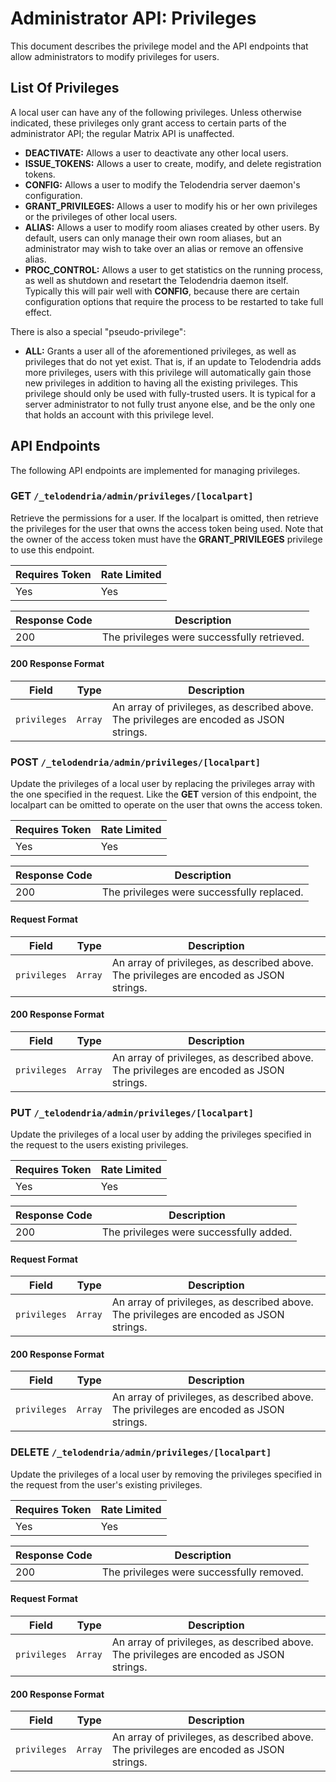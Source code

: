 # Administrator API: Privileges

This document describes the privilege model and the API endpoints that
allow administrators to modify privileges for users.

## List Of Privileges

A local user can have any of the following privileges. Unless otherwise
indicated, these privileges only grant access to certain parts of the
administrator API; the regular Matrix API is unaffected.

- **DEACTIVATE:** Allows a user to deactivate any other local users.
- **ISSUE_TOKENS:** Allows a user to create, modify, and delete
registration tokens.
- **CONFIG:** Allows a user to modify the Telodendria server daemon's
configuration.
- **GRANT_PRIVILEGES:** Allows a user to modify his or her own
privileges or the privileges of other local users.
- **ALIAS:** Allows a user to modify room aliases created by other
users. By default, users can only manage their own room aliases, but
an administrator may wish to take over an alias or remove an offensive
alias.
- **PROC_CONTROL:** Allows a user to get statistics on the running
process, as well as shutdown and resetart the Telodendria daemon
itself. Typically this will pair well with **CONFIG**, because there
are certain configuration options that require the process to be
restarted to take full effect.

There is also a special "pseudo-privilege":

- **ALL:** Grants a user all of the aforementioned privileges, as well
as privileges that do not yet exist. That is, if an update to
Telodendria adds more privileges, users with this privilege will
automatically gain those new privileges in addition to having all the
existing privileges. This privilege should only be used with
fully-trusted users. It is typical for a server administrator to not
fully trust anyone else, and be the only one that holds an account with
this privilege level.

## API Endpoints

The following API endpoints are implemented for managing privileges.

### **GET** `/_telodendria/admin/privileges/[localpart]`

Retrieve the permissions for a user. If the localpart is omitted, then
retrieve the privileges for the user that owns the access token being 
used. Note that the owner of the access token must have the
**GRANT_PRIVILEGES** privilege to use this endpoint.

| Requires Token | Rate Limited |
|----------------|--------------|
| Yes            | Yes          |

| Response Code | Description |
|---------------|-------------|
| 200           | The privileges were successfully retrieved.|

#### 200 Response Format

| Field | Type | Description |
|-------|------|-------------|
| `privileges` | `Array` | An array of privileges, as described above. The privileges are encoded as JSON strings.|

### **POST** `/_telodendria/admin/privileges/[localpart]`

Update the privileges of a local user by replacing the privileges array
with the one specified in the request. Like the **GET** version of this
endpoint, the localpart can be omitted to operate on the user that
owns the access token.

| Requires Token | Rate Limited |
|----------------|--------------|
| Yes            | Yes          |

| Response Code | Description |
|---------------|-------------|
| 200           | The privileges were successfully replaced.|

#### Request Format

| Field | Type | Description |
|-------|------|-------------|
| `privileges` | `Array` | An array of privileges, as described above. The privileges are encoded as JSON strings.|

#### 200 Response Format

| Field | Type | Description |
|-------|------|-------------|
| `privileges` | `Array` | An array of privileges, as described above. The privileges are encoded as JSON strings.|

### **PUT** `/_telodendria/admin/privileges/[localpart]`

Update the privileges of a local user by adding the privileges
specified in the request to the users existing privileges.

| Requires Token | Rate Limited |
|----------------|--------------|
| Yes            | Yes          |

| Response Code | Description |
|---------------|-------------|
| 200           | The privileges were successfully added.|

#### Request Format

| Field | Type | Description |
|-------|------|-------------|
| `privileges` | `Array` | An array of privileges, as described above. The privileges are encoded as JSON strings.|

#### 200 Response Format

| Field | Type | Description |
|-------|------|-------------|
| `privileges` | `Array` | An array of privileges, as described above. The privileges are encoded as JSON strings.|

### **DELETE** `/_telodendria/admin/privileges/[localpart]`

Update the privileges of a local user by removing the privileges
specified in the request from the user's existing privileges.

| Requires Token | Rate Limited |
|----------------|--------------|
| Yes            | Yes          |

| Response Code | Description |
|---------------|-------------|
| 200           | The privileges were successfully removed.|

#### Request Format

| Field | Type | Description |
|-------|------|-------------|
| `privileges` | `Array` | An array of privileges, as described above. The privileges are encoded as JSON strings.|

#### 200 Response Format

| Field | Type | Description |
|-------|------|-------------|
| `privileges` | `Array` | An array of privileges, as described above. The privileges are encoded as JSON strings.|

